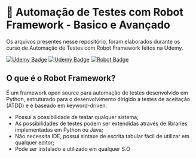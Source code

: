 # :robot: Automação de Testes com Robot Framework - Basico e Avançado 

Os arquivos presentes nesse repositório, foram elaborados durante os curso de Automação de Testes com Robot Framework feitos na Udemy. 

[![Udemy Badge](https://img.shields.io/badge/-Básico-FF0000?style=flat-square&logo=Udemy&logoColor=white&link=link_do_seu_perfil_no_github)](https://www.udemy.com/course/automacao-de-testes-com-robot-framework-basico/)
[![Udemy Badge](https://img.shields.io/badge/-Avançado-FF0000?style=flat-square&logo=Udemy&logoColor=white&link=link_do_seu_perfil_no_github)](https://www.udemy.com/course/automacao-de-testes-com-robot-framework-avancado/)
[![Robot Badge](https://img.shields.io/badge/-Robot-Framework-0000?style=flat-square&logo=robot&logoColor=white&link=link_do_seu_perfil_no_github)](https://robotframework.org/)

## O que é o Robot Framework? 

É um framework open source para automação de testes desenvolvido em Python, estruturado para o desenvolvimento dirigido a testes de aceitação (ATDD) e é baseado
em keyword-driven.

- Possui a possibilidade de testar qualquer sistema;
- As possibilidades de testes podem ser extendidas através de libraries implementadas em Python ou Java;
- Não necessita IDE, possui sintaxe de escrita tabular fácil de utilizar em qualquer editor;
- Pode ser instalado e utilizado em qualquer S.O 